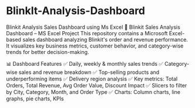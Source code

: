 # BlinkIt-Analysis-Dashboard
Blinkit Analysis Sales Dashboard using Ms Excel
🚚 Blinkit Sales Analysis Dashboard – MS Excel Project
This repository contains a Microsoft Excel-based sales dashboard analyzing Blinkit's order and revenue performance. It visualizes key business metrics, customer behavior, and category-wise trends for better decision-making.

📊 Dashboard Features
✅ Daily, weekly & monthly sales trends
✅ Category-wise sales and revenue breakdown
✅ Top-selling products and underperforming items
✅ Delivery region analysis
✅ Key metrics: Total Orders, Total Revenue, Avg Order Value, Discount Impact
✅ Slicers to filter by City, Category, Month, and Order Type
✅ Charts: Column charts, line graphs, pie charts, KPIs
